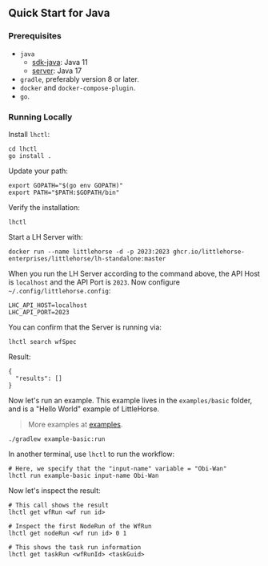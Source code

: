 ## Quick Start for Java

### Prerequisites

- `java`
    - [sdk-java](sdk-java): Java 11
    - [server](server): Java 17
- `gradle`, preferably version 8 or later.
- `docker` and `docker-compose-plugin`.
- `go`.

### Running Locally

Install `lhctl`:

```
cd lhctl
go install .
```

Update your path:

```
export GOPATH="$(go env GOPATH)"
export PATH="$PATH:$GOPATH/bin"
```

Verify the installation:

```
lhctl
```

Start a LH Server with:

```
docker run --name littlehorse -d -p 2023:2023 ghcr.io/littlehorse-enterprises/littlehorse/lh-standalone:master
```

When you run the LH Server according to the command above, the API Host is `localhost` and the API Port is `2023`.
Now configure `~/.config/littlehorse.config`:

```
LHC_API_HOST=localhost
LHC_API_PORT=2023
```

You can confirm that the Server is running via:

```
lhctl search wfSpec
```

Result:

```
{
  "results": []
}
```

Now let's run an example. This example lives in the `examples/basic` folder, and is a "Hello World" example of LittleHorse.

> More examples at [examples](../examples).

```
./gradlew example-basic:run
```

In another terminal, use `lhctl` to run the workflow:

```
# Here, we specify that the "input-name" variable = "Obi-Wan"
lhctl run example-basic input-name Obi-Wan
```

Now let's inspect the result:

```
# This call shows the result
lhctl get wfRun <wf run id>

# Inspect the first NodeRun of the WfRun
lhctl get nodeRun <wf run id> 0 1

# This shows the task run information
lhctl get taskRun <wfRunId> <taskGuid>
```
